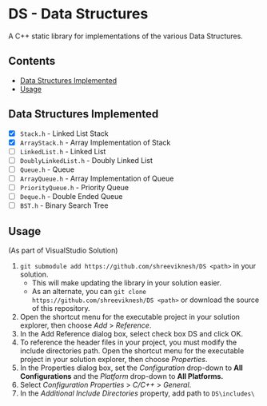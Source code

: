 # DS - Data Structures
A C++ static library for implementations of the various Data Structures.

Contents
----
- [Data Structures Implemented](#data-structures-implemented)
- [Usage](#usage)

Data Structures Implemented
----
- [x] `Stack.h` - Linked List Stack
- [x] `ArrayStack.h` - Array Implementation of Stack
- [ ] `LinkedList.h` - Linked List
- [ ] `DoublyLinkedList.h` - Doubly Linked List
- [ ] `Queue.h` - Queue
- [ ] `ArrayQueue.h` - Array Implementation of Queue
- [ ] `PriorityQueue.h` - Priority Queue
- [ ] `Deque.h` - Double Ended Queue
- [ ] `BST.h` - Binary Search Tree

Usage
----
(As part of VisualStudio Solution)
1. `git submodule add https://github.com/shreeviknesh/DS <path>` in your solution.
    - This will make updating the library in your solution easier.
    - As an alternate, you can `git clone https://github.com/shreeviknesh/DS <path>` or download the source of this repository.
1. Open the shortcut menu for the executable project in your solution explorer, then choose *Add* > *Reference*.
2. In the Add Reference dialog box, select check box DS and click OK.
3. To reference the header files in your project, you must modify the include directories path. Open the shortcut menu for the executable project in your solution explorer, then choose *Properties*.
4. In the Properties dialog box, set the *Configuration* drop-down to **All Configurations** and the *Platform* drop-down to **All Platforms.**
5. Select *Configuration Properties* > *C/C++* > *General*.
6. In the *Additional Include Directories* property, add path to `DS\includes\`
